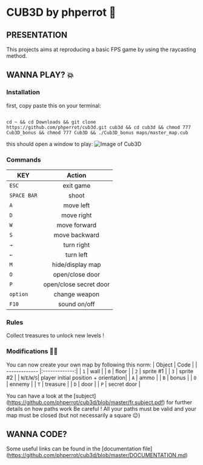 # CUB3D by phperrot 🕺
## PRESENTATION

This projects aims at reproducing a basic FPS game by using the raycasting method.

## WANNA PLAY? 💥
### Installation

first, copy paste this on your terminal:

```shell

cd ~ && cd Downloads && git clone https://github.com/phperrot/cub3d.git cub3d && cd cub3d && chmod 777 Cub3D_bonus && chmod 777 Cub3D && ./Cub3D_bonus maps/master_map.cub

```
this should open a window to play:
![Image of Cub3D](https://github.com/phperrot/cub3d/blob/master/items/screen.png)

### Commands

| KEY           | Action        |
| ------------- |:-------------:|
| `ESC`         | exit game     |
| `SPACE BAR`   | shoot         |
| `A`           | move left     |
| `D`           | move right    |
| `W`           | move forward  |
| `S`           | move backward |
| `→`           | turn right    |
| `←`           | turn left     |
| `M`           | hide/display map|
| `O`           | open/close door|
| `P`           | open/close secret door|
| `option`      | change weapon |
| `F10`         | sound on/off |


### Rules

Collect treasures to unlock new levels !

### Modifications 👨‍🎨
You can now create your own map by following this norm:
| Object         | Code          |
| -------------  |:-------------:|
| `1`            | wall          |
| `0`            | floor         |
| `2`            | sprite #1     |
| `3`            | sprite #2     |
| `N`/`E`/`W`/`S`| player initial position + orientation|
| `A`            | ammo          |
| `B`            | bonus         |
| `O`            | ennemy        |
| `T`            | treasure      |
| `D`            | door          |
| `P`            | secret door   |

You can have a look at the [subject] (https://github.com/phperrot/cub3d/blob/master/fr.subject.pdf) for further details on how paths work
Be careful ! All your paths must be valid and your map must be closed (but not necessarily a square 😉)

## WANNA CODE?

Some useful links can be found in the [documentation file] (https://github.com/phperrot/cub3d/blob/master/DOCUMENTATION.md)

